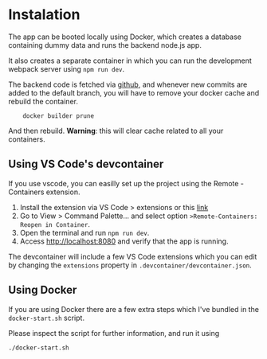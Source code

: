 # Instalation

The app can be booted locally using Docker, which creates a database containing dummy data and runs the backend node.js app.

It also creates a separate container in which you can run the development webpack server using `npm run dev`.

The backend code is fetched via [github](https://github.com/guites/gchan-backend), and whenever new commits are added to the default branch, you will have to remove your docker cache and rebuild the container.

        docker builder prune

And then rebuild. **Warning**: this will clear cache related to all your containers.

## Using VS Code's devcontainer

If you use vscode, you can easilly set up the project using the Remote - Containers extension.

1. Install the extension via VS Code > extensions or this [link](https://marketplace.visualstudio.com/items?itemName=ms-vscode-remote.remote-containers)
2. Go to View > Command Palette... and select option `>Remote-Containers: Reopen in Container`.
3. Open the terminal and run `npm run dev`.
4. Access <http://localhost:8080> and verify that the app is running.

The devcontainer will include a few VS Code extensions which you can edit by changing the `extensions` property in `.devcontainer/devcontainer.json`.

## Using Docker

If you are using Docker there are a few extra steps which I've bundled in the `docker-start.sh` script.

Please inspect the script for further information, and run it using

```
./docker-start.sh
```
